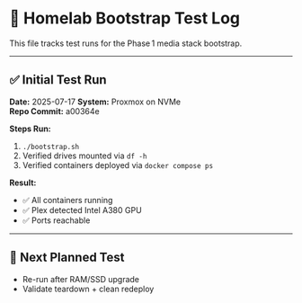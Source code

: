 # 📝 Homelab Bootstrap Test Log

This file tracks test runs for the Phase 1 media stack bootstrap.

---

## ✅ Initial Test Run

**Date:** 2025-07-17 
**System:** Proxmox on NVMe  
**Repo Commit:** a00364e

**Steps Run:**
1. `./bootstrap.sh`
2. Verified drives mounted via `df -h`
3. Verified containers deployed via `docker compose ps`

**Result:**
- ✅ All containers running
- ✅ Plex detected Intel A380 GPU
- ✅ Ports reachable

---

## 🚀 Next Planned Test

- Re-run after RAM/SSD upgrade
- Validate teardown + clean redeploy  
